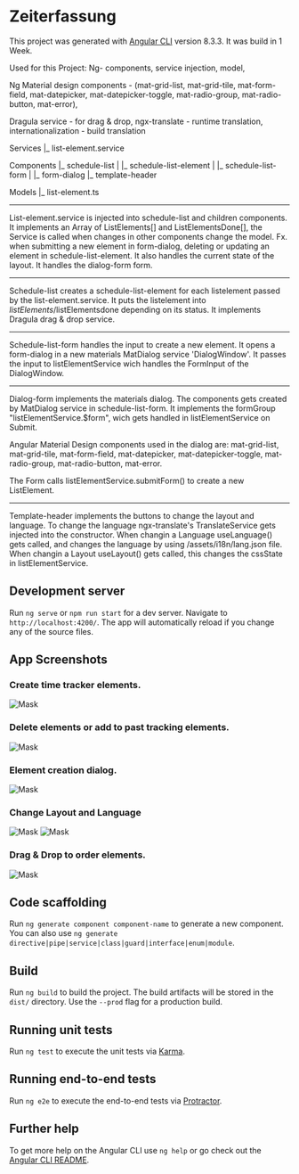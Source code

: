 # Zeiterfassung

This project was generated with [Angular CLI](https://github.com/angular/angular-cli) version 8.3.3.
It was build in 1 Week.

Used for this Project:
Ng- components, service injection, model,

Ng Material design components - (mat-grid-list, mat-grid-tile, mat-form-field, mat-datepicker, mat-datepicker-toggle, mat-radio-group,
                                  mat-radio-button, mat-error),
                                  
Dragula service - for drag & drop,
ngx-translate - runtime translation, 
internationalization - build translation

Services
|_ list-element.service

Components
|_ schedule-list
|     |_ schedule-list-element
|     |_ schedule-list-form
|           |_ form-dialog
|_ template-header

Models
|_ list-element.ts

___________
List-element.service is injected into schedule-list and children components. 
It implements an Array of ListElements[] and ListElementsDone[], the Service is called when changes in other components change the model. Fx. when submitting a new element in form-dialog, deleting or updating an element in schedule-list-element.
It also handles the current state of the layout.
It handles the dialog-form form.

___________
Schedule-list creates a schedule-list-element for each listelement passed by the list-element.service.
It puts the listelement into $listElements/$listElementsdone depending on its status.
It implements Dragula drag & drop service.

___________
Schedule-list-form handles the input to create a new element. It opens a form-dialog in a new materials MatDialog service 'DialogWindow'.
It passes the input to listElementService wich handles the FormInput of the DialogWindow.

___________
Dialog-form implements the materials dialog. The components gets created by MatDialog service in schedule-list-form.
It implements the formGroup "listElementService.$form", wich gets handled in listElementService on Submit.

Angular Material Design components used in the dialog are: 
mat-grid-list, mat-grid-tile, mat-form-field, 
mat-datepicker, mat-datepicker-toggle, mat-radio-group,
mat-radio-button, mat-error.  

The Form calls listElementService.submitForm() to create a new ListElement. 

___________
Template-header implements the buttons to change the layout and language. 
To change the language ngx-translate's TranslateService gets injected into the constructor.
When changin a Language useLanguage() gets called, and changes the language by using /assets/i18n/lang.json file.
When changin a Layout useLayout() gets called, this changes the cssState in listElementService.


## Development server

Run `ng serve` or `npm run start` for a dev server. Navigate to `http://localhost:4200/`. The app will automatically reload if you change any of the source files.


## App Screenshots

### Create time tracker elements.
![Mask](../master/git-readme/Screen01.png)

### Delete elements or add to past tracking elements.
![Mask](../master/git-readme/Screen02.png)

### Element creation dialog.
![Mask](../master/git-readme/Screen03.png)

### Change Layout and Language
![Mask](../master/git-readme/Screen04.png)
![Mask](../master/git-readme/Screen05.png)

### Drag & Drop to order elements.
![Mask](../master/git-readme/Screen06.png)


## Code scaffolding

Run `ng generate component component-name` to generate a new component. You can also use `ng generate directive|pipe|service|class|guard|interface|enum|module`.

## Build

Run `ng build` to build the project. The build artifacts will be stored in the `dist/` directory. Use the `--prod` flag for a production build.

## Running unit tests

Run `ng test` to execute the unit tests via [Karma](https://karma-runner.github.io).

## Running end-to-end tests

Run `ng e2e` to execute the end-to-end tests via [Protractor](http://www.protractortest.org/).

## Further help

To get more help on the Angular CLI use `ng help` or go check out the [Angular CLI README](https://github.com/angular/angular-cli/blob/master/README.md).


